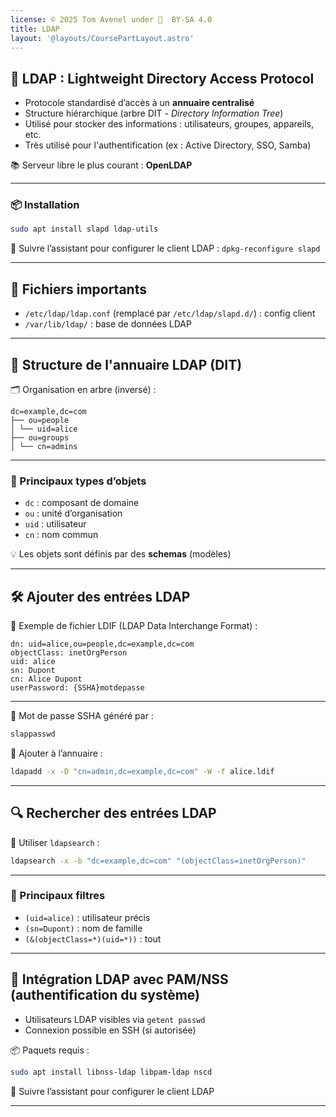 ```yaml
---
license: © 2025 Tom Avenel under 󰵫  BY-SA 4.0
title: LDAP
layout: '@layouts/CoursePartLayout.astro'
---
```


## 🧠 LDAP : Lightweight Directory Access Protocol

- Protocole standardisé d’accès à un **annuaire centralisé**
- Structure hiérarchique (arbre DIT - _Directory Information Tree_)
- Utilisé pour stocker des informations : utilisateurs, groupes, appareils, etc.
- Très utilisé pour l'authentification (ex : Active Directory, SSO, Samba)

📚 Serveur libre le plus courant : **OpenLDAP**

---

### 📦 Installation

```sh
sudo apt install slapd ldap-utils
```

🧙 Suivre l’assistant pour configurer le client LDAP : `dpkg-reconfigure slapd`

---

## 📂 Fichiers importants

- `/etc/ldap/ldap.conf` (remplacé par `/etc/ldap/slapd.d/`) : config client
- `/var/lib/ldap/` : base de données LDAP

---

## 🌲 Structure de l'annuaire LDAP (DIT)

🗂️ Organisation en arbre (inversé) :

```
dc=example,dc=com
├── ou=people
│ └── uid=alice
├── ou=groups
│ └── cn=admins
```

---

### 📌 Principaux types d’objets

- `dc` : composant de domaine
- `ou` : unité d’organisation
- `uid` : utilisateur
- `cn` : nom commun

💡 Les objets sont définis par des **schemas** (modèles)

---

## 🛠️ Ajouter des entrées LDAP

📄 Exemple de fichier LDIF (LDAP Data Interchange Format) :

```ldif
dn: uid=alice,ou=people,dc=example,dc=com
objectClass: inetOrgPerson
uid: alice
sn: Dupont
cn: Alice Dupont
userPassword: {SSHA}motdepasse
```

---

🔐 Mot de passe SSHA généré par :

```sh
slappasswd
```

💾 Ajouter à l’annuaire :

```sh
ldapadd -x -D "cn=admin,dc=example,dc=com" -W -f alice.ldif
```

---

## 🔍 Rechercher des entrées LDAP

🔎 Utiliser `ldapsearch` :

```sh
ldapsearch -x -b "dc=example,dc=com" "(objectClass=inetOrgPerson)"
```

---

### 📌 Principaux filtres

- `(uid=alice)` : utilisateur précis
- `(sn=Dupont)` : nom de famille
- `(&(objectClass=*)(uid=*))` : tout

---

## 🔧 Intégration LDAP avec PAM/NSS (authentification du système)

- Utilisateurs LDAP visibles via `getent passwd`
- Connexion possible en SSH (si autorisée)

📦 Paquets requis :

```sh
sudo apt install libnss-ldap libpam-ldap nscd
```

🧙 Suivre l’assistant pour configurer le client LDAP

---

